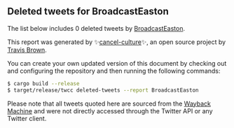 ## Deleted tweets for BroadcastEaston

The list below includes 0 deleted tweets by
[BroadcastEaston](https://twitter.com/BroadcastEaston).



This report was generated by ✨[cancel-culture](https://github.com/travisbrown/cancel-culture)✨,
an open source project by [Travis Brown](https://twitter.com/travisbrown).

You can create your own updated version of this document by checking out and configuring the
repository and then running the following commands:

```bash
$ cargo build --release
$ target/release/twcc deleted-tweets --report BroadcastEaston
```

Please note that all tweets quoted here are sourced from the
[Wayback Machine](https://web.archive.org) and were not directly accessed through the Twitter API or
any Twitter client.

